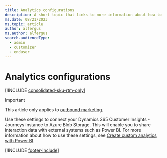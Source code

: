 ```yaml
---
title: Analytics configurations
description: A short topic that links to more information about how to connect your Dynamics 365 Customer Insights - Journeys instance to Azure Blob Storage.
ms.date: 08/21/2023
ms.topic: article
author: alfergus
ms.author: alfergus
search.audienceType: 
  - admin
  - customizer
  - enduser
---
```


# Analytics configurations

[!INCLUDE [consolidated-sku-rtm-only](./includes/consolidated-sku-rtm-only.md)]

> [!IMPORTANT]
> This article only applies to [outbound marketing](/dynamics365/marketing/user-guide).

Use these settings to connect your Dynamics 365 Customer Insights - Journeys instance to Azure Blob Storage. This will enable you to share interaction data with external systems such as Power BI. For more information about how to use these settings, see [Create custom analytics with Power BI](custom-analytics.md).

[!INCLUDE [footer-include](./includes/footer-banner.md)]

